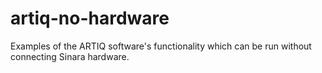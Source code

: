 # artiq-no-hardware
Examples of the ARTIQ software's functionality which can be run without connecting Sinara hardware. 
